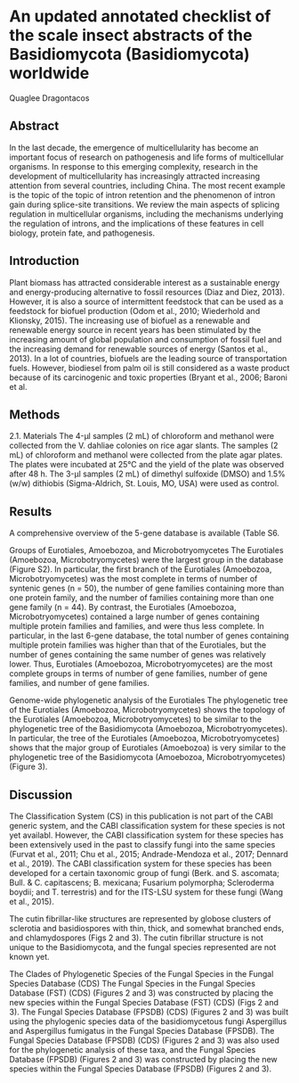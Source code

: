 # An updated annotated checklist of the scale insect abstracts of the Basidiomycota (Basidiomycota) worldwide
Quaglee Dragontacos


## Abstract
In the last decade, the emergence of multicellularity has become an important focus of research on pathogenesis and life forms of multicellular organisms. In response to this emerging complexity, research in the development of multicellularity has increasingly attracted increasing attention from several countries, including China. The most recent example is the topic of the topic of intron retention and the phenomenon of intron gain during splice-site transitions. We review the main aspects of splicing regulation in multicellular organisms, including the mechanisms underlying the regulation of introns, and the implications of these features in cell biology, protein fate, and pathogenesis.


## Introduction
Plant biomass has attracted considerable interest as a sustainable energy and energy-producing alternative to fossil resources (Diaz and Diez, 2013). However, it is also a source of intermittent feedstock that can be used as a feedstock for biofuel production (Odom et al., 2010; Wiederhold and Klionsky, 2015). The increasing use of biofuel as a renewable and renewable energy source in recent years has been stimulated by the increasing amount of global population and consumption of fossil fuel and the increasing demand for renewable sources of energy (Santos et al., 2013). In a lot of countries, biofuels are the leading source of transportation fuels. However, biodiesel from palm oil is still considered as a waste product because of its carcinogenic and toxic properties (Bryant et al., 2006; Baroni et al.


## Methods
2.1. Materials
The 4-µl samples (2 mL) of chloroform and methanol were collected from the V. dahliae colonies on rice agar slants. The samples (2 mL) of chloroform and methanol were collected from the plate agar plates. The plates were incubated at 25°C and the yield of the plate was observed after 48 h. The 3-µl samples (2 mL) of dimethyl sulfoxide (DMSO) and 1.5% (w/w) dithiobis (Sigma-Aldrich, St. Louis, MO, USA) were used as control.


## Results
A comprehensive overview of the 5-gene database is available (Table S6.

Groups of Eurotiales, Amoebozoa, and Microbotryomycetes
The Eurotiales (Amoebozoa, Microbotryomycetes) were the largest group in the database (Figure S2). In particular, the first branch of the Eurotiales (Amoebozoa, Microbotryomycetes) was the most complete in terms of number of syntenic genes (n = 50), the number of gene families containing more than one protein family, and the number of families containing more than one gene family (n = 44). By contrast, the Eurotiales (Amoebozoa, Microbotryomycetes) contained a large number of genes containing multiple protein families and families, and were thus less complete. In particular, in the last 6-gene database, the total number of genes containing multiple protein families was higher than that of the Eurotiales, but the number of genes containing the same number of genes was relatively lower. Thus, Eurotiales (Amoebozoa, Microbotryomycetes) are the most complete groups in terms of number of gene families, number of gene families, and number of gene families.

Genome-wide phylogenetic analysis of the Eurotiales
The phylogenetic tree of the Eurotiales (Amoebozoa, Microbotryomycetes) shows the topology of the Eurotiales (Amoebozoa, Microbotryomycetes) to be similar to the phylogenetic tree of the Basidiomycota (Amoebozoa, Microbotryomycetes). In particular, the tree of the Eurotiales (Amoebozoa, Microbotryomycetes) shows that the major group of Eurotiales (Amoebozoa) is very similar to the phylogenetic tree of the Basidiomycota (Amoebozoa, Microbotryomycetes) (Figure 3).


## Discussion

The Classification System (CS) in this publication is not part of the CABI generic system, and the CABI classification system for these species is not yet availabl. However, the CABI classification system for these species has been extensively used in the past to classify fungi into the same species (Furvat et al., 2011; Chu et al., 2015; Andrade-Mendoza et al., 2017; Dennard et al., 2019). The CABI classification system for these species has been developed for a certain taxonomic group of fungi (Berk. and S. ascomata; Bull. & C. capitascens; B. mexicana; Fusarium polymorpha; Scleroderma boydii; and T. terrestris) and for the ITS-LSU system for these fungi (Wang et al., 2015).

The cutin fibrillar-like structures are represented by globose clusters of sclerotia and basidiospores with thin, thick, and somewhat branched ends, and chlamydospores (Figs 2 and 3). The cutin fibrillar structure is not unique to the Basidiomycota, and the fungal species represented are not known yet.

The Clades of Phylogenetic Species of the Fungal Species in the Fungal Species Database (CDS)
The Fungal Species in the Fungal Species Database (FST) (CDS) (Figures 2 and 3) was constructed by placing the new species within the Fungal Species Database (FST) (CDS) (Figs 2 and 3). The Fungal Species Database (FPSDB) (CDS) (Figures 2 and 3) was built using the phylogenic species data of the basidiomycetous fungi Aspergillus and Aspergillus fumigatus in the Fungal Species Database (FPSDB). The Fungal Species Database (FPSDB) (CDS) (Figures 2 and 3) was also used for the phylogenetic analysis of these taxa, and the Fungal Species Database (FPSDB) (Figures 2 and 3) was constructed by placing the new species within the Fungal Species Database (FPSDB) (Figures 2 and 3).
